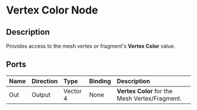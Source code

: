 # Vertex Color Node

## Description

Provides access to the mesh vertex or fragment's **Vertex Color** value.

## Ports

| Name        | Direction           | Type  | Binding | Description |
|:------------ |:-------------|:-----|:---|:---|
| Out | Output      |    Vector 4 | None | **Vertex Color** for the Mesh Vertex/Fragment. |